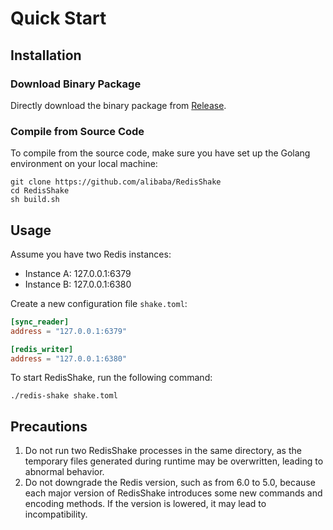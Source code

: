 # Quick Start

## Installation

### Download Binary Package

Directly download the binary package from [Release](https://github.com/tair-opensource/RedisShake/releases).

### Compile from Source Code

To compile from the source code, make sure you have set up the Golang environment on your local machine:

```shell
git clone https://github.com/alibaba/RedisShake
cd RedisShake
sh build.sh
```

## Usage

Assume you have two Redis instances:

* Instance A: 127.0.0.1:6379
* Instance B: 127.0.0.1:6380

Create a new configuration file `shake.toml`:

```toml
[sync_reader]
address = "127.0.0.1:6379"

[redis_writer]
address = "127.0.0.1:6380"
```

To start RedisShake, run the following command:

```shell
./redis-shake shake.toml
```

## Precautions

1. Do not run two RedisShake processes in the same directory, as the temporary files generated during runtime may be overwritten, leading to abnormal behavior.
2. Do not downgrade the Redis version, such as from 6.0 to 5.0, because each major version of RedisShake introduces some new commands and encoding methods. If the version is lowered, it may lead to incompatibility.